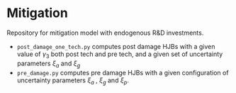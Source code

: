 # Mitigation
Repository for mitigation model with endogenous R&amp;D investments.

- `post_damage_one_tech.py` computes post damage HJBs with a given value of 
$\gamma_3$
both post tech and pre tech, and a given set of uncertainty parameters 
$\xi_a$
and
$\xi_g$
- `pre_damage.py` computes pre damage HJBs with a given configuration of uncertainty parameters
$\xi_a$
,
$\xi_g$
and
$\xi_p$.
